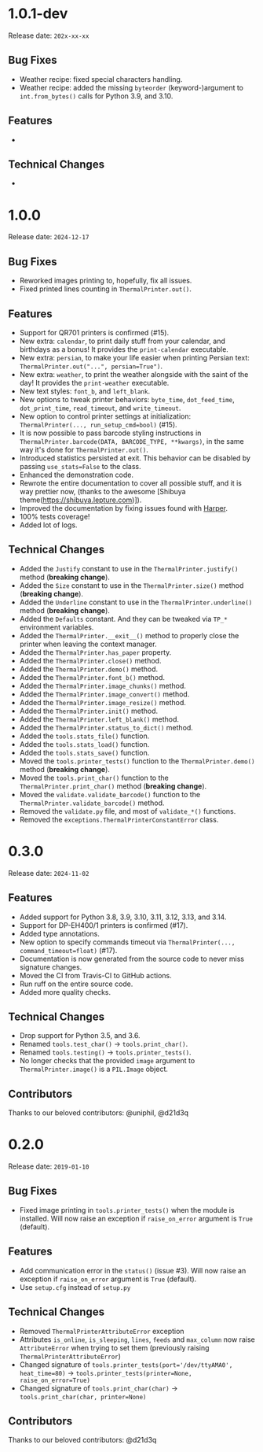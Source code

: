 # 1.0.1-dev

Release date: `202x-xx-xx`

## Bug Fixes

- Weather recipe: fixed special characters handling.
- Weather recipe: added the missing `byteorder` (keyword-)argument to `int.from_bytes()` calls for Python 3.9, and 3.10.

## Features

-

## Technical Changes

-

# 1.0.0

Release date: `2024-12-17`

## Bug Fixes

- Reworked images printing to, hopefully, fix all issues.
- Fixed printed lines counting in `ThermalPrinter.out()`.

## Features

- Support for QR701 printers is confirmed (#15).
- New extra: `calendar`, to print daily stuff from your calendar, and birthdays as a bonus! It provides the `print-calendar` executable.
- New extra: `persian`, to make your life easier when printing Persian text: `ThermalPrinter.out("...", persian=True")`.
- New extra: `weather`, to print the weather alongside with the saint of the day! It provides the `print-weather` executable.
- New text styles: `font_b`, and `left_blank`.
- New options to tweak printer behaviors: `byte_time`, `dot_feed_time`, `dot_print_time`, `read_timeout`, and `write_timeout`.
- New option to control printer settings at initialization: `ThermalPrinter(..., run_setup_cmd=bool)` (#15).
- It is now possible to pass barcode styling instructions in `ThermalPrinter.barcode(DATA, BARCODE_TYPE, **kwargs)`, in the same way it's done for `ThermalPrinter.out()`.
- Introduced statistics persisted at exit. This behavior can be disabled by passing `use_stats=False` to the class.
- Enhanced the demonstration code.
- Rewrote the entire documentation to cover all possible stuff, and it is way prettier now, (thanks to the awesome [Shibuya theme(https://shibuya.lepture.com)]).
- Improved the documentation by fixing issues found with [Harper](https://github.com/elijah-potter/harper).
- 100% tests coverage!
- Added lot of logs.

## Technical Changes

- Added the `Justify` constant to use in the `ThermalPrinter.justify()` method (**breaking change**).
- Added the `Size` constant to use in the `ThermalPrinter.size()` method (**breaking change**).
- Added the `Underline` constant to use in the `ThermalPrinter.underline()` method (**breaking change**).
- Added the `Defaults` constant. And they can be tweaked via `TP_*` environment variables.
- Added the `ThermalPrinter.__exit__()` method to properly close the printer when leaving the context manager.
- Added the `ThermalPrinter.has_paper` property.
- Added the `ThermalPrinter.close()` method.
- Added the `ThermalPrinter.demo()` method.
- Added the `ThermalPrinter.font_b()` method.
- Added the `ThermalPrinter.image_chunks()` method.
- Added the `ThermalPrinter.image_convert()` method.
- Added the `ThermalPrinter.image_resize()` method.
- Added the `ThermalPrinter.init()` method.
- Added the `ThermalPrinter.left_blank()` method.
- Added the `ThermalPrinter.status_to_dict()` method.
- Added the `tools.stats_file()` function.
- Added the `tools.stats_load()` function.
- Added the `tools.stats_save()` function.
- Moved the `tools.printer_tests()` function to the `ThermalPrinter.demo()` method (**breaking change**).
- Moved the `tools.print_char()` function to the `ThermalPrinter.print_char()` method (**breaking change**).
- Moved the `validate.validate_barcode()` function to the `ThermalPrinter.validate_barcode()` method.
- Removed the `validate.py` file, and most of `validate_*()` functions.
- Removed the `exceptions.ThermalPrinterConstantError` class.

# 0.3.0

Release date: `2024-11-02`

## Features

- Added support for Python 3.8, 3.9, 3.10, 3.11, 3.12, 3.13, and 3.14.
- Support for DP-EH400/1 printers is confirmed (#17).
- Added type annotations.
- New option to specify commands timeout via `ThermalPrinter(..., command_timeout=float)` (#17).
- Documentation is now generated from the source code to never miss signature changes.
- Moved the CI from Travis-CI to GitHub actions.
- Run ruff on the entire source code.
- Added more quality checks.

## Technical Changes

- Drop support for Python 3.5, and 3.6.
- Renamed `tools.test_char()` → `tools.print_char()`.
- Renamed `tools.testing()` → `tools.printer_tests()`.
- No longer checks that the provided `image` argument to `ThermalPrinter.image()` is a `PIL.Image` object.

## Contributors

Thanks to our beloved contributors: @uniphil, @d21d3q

# 0.2.0

Release date: `2019-01-10`

## Bug Fixes

- Fixed image printing in `tools.printer_tests()` when the module is installed. Will now raise an exception if `raise_on_error` argument is `True` (default).

## Features

- Add communication error in the `status()` (issue #3). Will now raise an exception if `raise_on_error` argument is `True` (default).
- Use `setup.cfg` instead of `setup.py`

## Technical Changes

- Removed `ThermalPrinterAttributeError` exception
- Attributes `is_online`, `is_sleeping`, `lines`, `feeds` and `max_column` now raise `AttributeError` when trying to set them (previously raising `ThermalPrinterAttributeError`)
- Changed signature of `tools.printer_tests(port='/dev/ttyAMA0', heat_time=80)` → `tools.printer_tests(printer=None, raise_on_error=True)`
- Changed signature of `tools.print_char(char)` → `tools.print_char(char, printer=None)`

## Contributors

Thanks to our beloved contributors: @d21d3q
